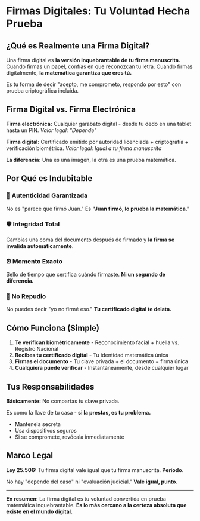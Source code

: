 # Firmas Digitales: Tu Voluntad Hecha Prueba

## ¿Qué es Realmente una Firma Digital?

Una firma digital es **la versión inquebrantable de tu firma manuscrita.** Cuando firmas un papel, confías en que reconozcan tu letra. Cuando firmas digitalmente, **la matemática garantiza que eres tú.**

Es tu forma de decir "acepto, me comprometo, respondo por esto" con prueba criptográfica incluida.

## Firma Digital vs. Firma Electrónica

**Firma electrónica:** Cualquier garabato digital - desde tu dedo en una tablet hasta un PIN.
*Valor legal: "Depende"*

**Firma digital:** Certificado emitido por autoridad licenciada + criptografía + verificación biométrica.
*Valor legal: Igual a tu firma manuscrita*

**La diferencia:** Una es una imagen, la otra es una prueba matemática.

## Por Qué es Indubitable

### 🔐 **Autenticidad Garantizada**
No es "parece que firmó Juan." Es **"Juan firmó, lo prueba la matemática."**

### 🛡️ **Integridad Total** 
Cambias una coma del documento después de firmado y **la firma se invalida automáticamente.**

### ⏰ **Momento Exacto**
Sello de tiempo que certifica cuándo firmaste. **Ni un segundo de diferencia.**

### 🚫 **No Repudio**
No puedes decir "yo no firmé eso." **Tu certificado digital te delata.**

## Cómo Funciona (Simple)

1. **Te verifican biométricamente** - Reconocimiento facial + huella vs. Registro Nacional
2. **Recibes tu certificado digital** - Tu identidad matemática única
3. **Firmas el documento** - Tu clave privada + el documento = firma única
4. **Cualquiera puede verificar** - Instantáneamente, desde cualquier lugar

## Tus Responsabilidades

**Básicamente:** No compartas tu clave privada. 

Es como la llave de tu casa - **si la prestas, es tu problema.**

- Mantenela secreta
- Usa dispositivos seguros 
- Si se compromete, revócala inmediatamente

## Marco Legal

**Ley 25.506:** Tu firma digital vale igual que tu firma manuscrita.
**Período.**

No hay "depende del caso" ni "evaluación judicial." **Vale igual, punto.**

---

**En resumen:** La firma digital es tu voluntad convertida en prueba matemática inquebrantable. **Es lo más cercano a la certeza absoluta que existe en el mundo digital.**
